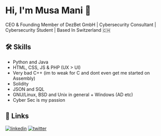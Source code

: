 
# Hi, I'm Musa Mani 👋

CEO & Founding Member of DezBet GmbH | Cybersecurity Consultant | Cybersecurity Student | Based In Switzerland 🇨🇭

## 🛠 Skills
+ Python and Java
+ HTML, CSS, JS & PHP (UX > UI)
+ Very bad C++ (im to weak for C and dont even get me started on Assembly)
+ Solidity 
+ JSON and SQL
+ GNU/Linux, BSD and Unix in general + Windows (AD etc)
+ Cyber Sec is my passion



## 🔗 Links

[![linkedin](https://img.shields.io/badge/linkedin-0A66C2?style=for-the-badge&logo=linkedin&logoColor=white)](https://www.linkedin.com/in/musamani/)
[![twitter](https://img.shields.io/badge/twitter-1DA1F2?style=for-the-badge&logo=twitter&logoColor=white)](https://twitter.com/swiss_mani)
